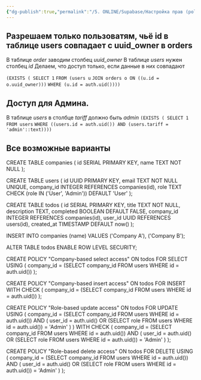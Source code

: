 ```yaml
---
{"dg-publish":true,"permalink":"/5. ONLINE/Supabase/Настройка прав (policies) в Supabase/","created":"2024-11-22T12:47:39.188-03:00","updated":"2024-11-22T14:19:12.803-03:00"}
---
```


## Разрешаем только пользоватям, чьё id в таблице users совпадает с uuid_owner в orders
В таблице *order* заводим столбец *uuid_owner*
В таблице *users* нужен столбец *id*
Делаем, что доступ только, если данные в них совпадают

`(EXISTS ( SELECT 1`
`FROM (users u`
`JOIN orders o ON ((u.id = o.uuid_owner)))`
`WHERE (u.id = auth.uid())))`


## Доступ для Админа.
В таблице *users* в столбце *tariff* должно быть *admin*
`(EXISTS ( SELECT 1`
`FROM users`
`WHERE ((users.id = auth.uid()) AND (users.tariff = 'admin'::text))))`


## Все возможные варианты
CREATE TABLE companies (
 id SERIAL PRIMARY KEY,
 name TEXT NOT NULL
);

CREATE TABLE users (
 id UUID PRIMARY KEY,
 email TEXT NOT NULL UNIQUE,
 company_id INTEGER REFERENCES companies(id),
 role TEXT CHECK (role IN ('User', 'Admin')) DEFAULT 'User'
);

CREATE TABLE todos (
 id SERIAL PRIMARY KEY,
 title TEXT NOT NULL,
 description TEXT,
 completed BOOLEAN DEFAULT FALSE,
 company_id INTEGER REFERENCES companies(id),
 user_id UUID REFERENCES users(id),
 created_at TIMESTAMP DEFAULT now() 
 );

INSERT INTO companies (name) VALUES ('Company A'), ('Company B');

ALTER TABLE todos ENABLE ROW LEVEL SECURITY;

CREATE POLICY "Company-based select access"
ON todos
FOR SELECT
USING (
 company_id = (SELECT company_id FROM users WHERE id = auth.uid()) 
);

CREATE POLICY "Company-based insert access"
ON todos
FOR INSERT
WITH CHECK (
 company_id = (SELECT company_id FROM users WHERE id = auth.uid()) 
);

CREATE POLICY "Role-based update access"
 ON todos
 FOR UPDATE
 USING (
 company_id = (SELECT company_id FROM users WHERE id = auth.uid())
 AND (
 user_id = auth.uid() OR
 (SELECT role FROM users WHERE id = auth.uid()) = 'Admin'
 ) 
 )
 WITH CHECK (
 company_id = (SELECT company_id FROM users WHERE id = auth.uid())
 AND (
 user_id = auth.uid() OR
 (SELECT role FROM users WHERE id = auth.uid()) = 'Admin'
 ) 
 );

CREATE POLICY "Role-based delete access"
ON todos
FOR DELETE
USING (
 company_id = (SELECT company_id FROM users WHERE id = auth.uid())
 AND (
 user_id = auth.uid() OR
 (SELECT role FROM users WHERE id = auth.uid()) = 'Admin'
 ) 
);